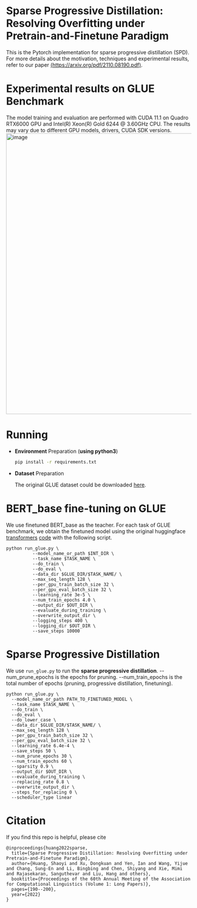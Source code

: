 Sparse Progressive Distillation: Resolving Overfitting under Pretrain-and-Finetune Paradigm
======== 
This is the Pytorch implementation for sparse progressive distillation (SPD). For more details about the motivation, techniques and experimental results, refer to our paper [(https://arxiv.org/pdf/2110.08190.pdf)](https://arxiv.org/pdf/2110.08190.pdf).

Experimental results on GLUE Benchmark
============
The model training and evaluation are performed with CUDA 11.1 on Quadro RTX6000 GPU and Intel(R) Xeon(R) Gold 6244 @ 3.60GHz CPU. The results may vary due to different GPU models, drivers, CUDA SDK versions.
<img width="761" alt="image" src="https://github.com/shaoyiHusky/SparseProgressiveDistillation/assets/66193101/44a85974-1882-4ef6-94b4-3b2ce681d456">


Running
============
* **Environment** Preparation (**using python3**)

  ```bash
  pip install -r requirements.txt
  ```

* **Dataset** Preparation

  The original GLUE dataset could be downloaded [here](https://gluebenchmark.com/tasks).

BERT_base fine-tuning on GLUE 
====================

We use finetuned BERT_base as the teacher. For each task of GLUE benchmark, we obtain the finetuned model using the original huggingface [transformers](https://github.com/huggingface/transformers) [code](https://github.com/huggingface/transformers/tree/master/examples/pytorch/text-classification) with the following script.


```
python run_glue.py \
          --model_name_or_path $INT_DIR \
          --task_name $TASK_NAME \
          --do_train \
          --do_eval \
          --data_dir $GLUE_DIR/$TASK_NAME/ \
          --max_seq_length 128 \
          --per_gpu_train_batch_size 32 \
          --per_gpu_eval_batch_size 32 \
          --learning_rate 3e-5 \
          --num_train_epochs 4.0 \
          --output_dir $OUT_DIR \
          --evaluate_during_training \
          --overwrite_output_dir \
          --logging_steps 400 \
          --logging_dir $OUT_DIR \
          --save_steps 10000
```

Sparse Progressive Distillation
====================

We use `run_glue.py` to run the **sparse progressive distillation**. --num_prune_epochs is the epochs for pruning. --num_train_epochs is the total number of epochs (pruning, progressive distillation, finetuning).

```
python run_glue.py \
  --model_name_or_path PATH_TO_FINETUNED_MODEL \
  --task_name $TASK_NAME \
  --do_train \
  --do_eval \
  --do_lower_case \
  --data_dir $GLUE_DIR/$TASK_NAME/ \
  --max_seq_length 128 \
  --per_gpu_train_batch_size 32 \
  --per_gpu_eval_batch_size 32 \
  --learning_rate 6.4e-4 \
  --save_steps 50 \
  --num_prune_epochs 30 \
  --num_train_epochs 60 \
  --sparsity 0.9 \
  --output_dir $OUT_DIR \
  --evaluate_during_training \
  --replacing_rate 0.8 \
  --overwrite_output_dir \
  --steps_for_replacing 0 \
  --scheduler_type linear
```

Citation
====================

If you find this repo is helpful, please cite

```
@inproceedings{huang2022sparse,
  title={Sparse Progressive Distillation: Resolving Overfitting under Pretrain-and-Finetune Paradigm},
  author={Huang, Shaoyi and Xu, Dongkuan and Yen, Ian and Wang, Yijue and Chang, Sung-En and Li, Bingbing and Chen, Shiyang and Xie, Mimi and Rajasekaran, Sanguthevar and Liu, Hang and others},
  booktitle={Proceedings of the 60th Annual Meeting of the Association for Computational Linguistics (Volume 1: Long Papers)},
  pages={190--200},
  year={2022}
}
```

